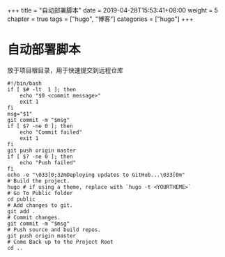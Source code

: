 +++
title = "自动部署脚本"
date = 2019-04-28T15:53:41+08:00
weight = 5
chapter = true
tags =  ["hugo", "博客"]
categories =  ["hugo"]
+++

# 自动部署脚本
放于项目根目录，用于快速提交到远程仓库
~~~
#!/bin/bash
if [ $# -lt  1 ]; then
    echo "$0 <commit message>"
    exit 1
fi
msg="$1"
git commit -m "$msg"
if [ $? -ne 0 ]; then
    echo "Commit failed"
    exit 1
fi
git push origin master
if [ $? -ne 0 ]; then
    echo "Push failed"
fi
echo -e "\033[0;32mDeploying updates to GitHub...\033[0m"
# Build the project.
hugo # if using a theme, replace with `hugo -t <YOURTHEME>`
# Go To Public folder
cd public
# Add changes to git.
git add .
# Commit changes.
git commit -m "$msg"
# Push source and build repos.
git push origin master
# Come Back up to the Project Root
cd ..
~~~